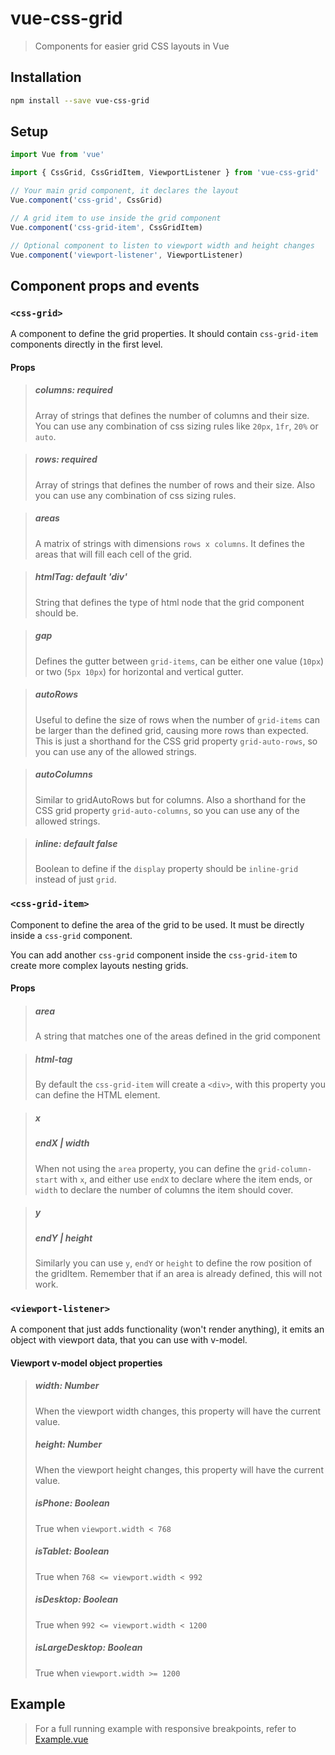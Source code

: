 # vue-css-grid

>Components for easier grid CSS layouts in Vue

## Installation

``` bash
npm install --save vue-css-grid
```

## Setup

```javascript
import Vue from 'vue'

import { CssGrid, CssGridItem, ViewportListener } from 'vue-css-grid'

// Your main grid component, it declares the layout
Vue.component('css-grid', CssGrid)

// A grid item to use inside the grid component
Vue.component('css-grid-item', CssGridItem)

// Optional component to listen to viewport width and height changes
Vue.component('viewport-listener', ViewportListener)

```



## Component props and events
### `<css-grid>`
A component to define the grid properties. It should contain `css-grid-item` components directly in the first level.
#### Props
>##### columns: required
>Array of strings that defines the number of columns and their size.
>You can use any combination of css sizing rules like `20px`, `1fr`, `20%` or `auto`.

>##### rows: required
>Array of strings that defines the number of rows and their size.
>Also you can use any combination of css sizing rules.

>##### areas
>A matrix of strings with dimensions `rows x columns`.
>It defines the areas that will fill each cell of the grid.

>##### htmlTag: default 'div'
>String that defines the type of html node that the grid component should be.

>##### gap
>Defines the gutter between `grid-items`, can be either one value (`10px`) or two (`5px 10px`) for horizontal and vertical gutter.

>##### autoRows
>Useful to define the size of rows when the number of `grid-items` can be larger than the defined grid, causing more rows than expected.
>This is just a shorthand for the CSS grid property `grid-auto-rows`, so you can use any of the allowed strings.

>##### autoColumns
>Similar to gridAutoRows but for columns. Also a shorthand for the CSS grid property `grid-auto-columns`, so you can use any of the allowed strings.


>##### inline: default false
>Boolean to define if the `display` property should be `inline-grid` instead of just `grid`.


### `<css-grid-item>`
Component to define the area of the grid to be used. It must be directly inside a `css-grid` component.

You can add another `css-grid` component inside the `css-grid-item` to create more complex layouts nesting grids.
#### Props
>##### area
>A string that matches one of the areas defined in the grid component

>##### html-tag
>By default the `css-grid-item` will create a `<div>`, with this property you can define the HTML element.

>##### x
>##### endX | width
>When not using the `area` property, you can define the `grid-column-start` with `x`, and either use `endX` to declare where the item ends, or `width` to declare the number of columns the item should cover.

>##### y
>##### endY | height
>Similarly you can use `y`, `endY` or `height` to define the row position of the gridItem. Remember that if an area is already defined, this will not work.

### `<viewport-listener>`
A component that just adds functionality (won't render anything), it emits an object with viewport data, that you can use with v-model.

#### Viewport v-model object properties
>##### width: Number
>When the viewport width changes, this property will have the current value.
>##### height: Number
>When the viewport height changes, this property will have the current value.
>##### isPhone: Boolean
>True when `viewport.width < 768`
>##### isTablet: Boolean
>True when `768 <= viewport.width < 992`
>##### isDesktop: Boolean
>True when `992 <= viewport.width < 1200`
>##### isLargeDesktop: Boolean
>True when `viewport.width >= 1200`

## Example
>For a full running example with responsive breakpoints, refer to [Example.vue](./src/Example.vue)
